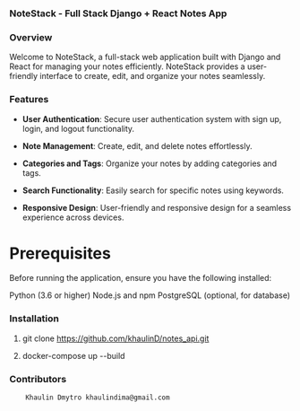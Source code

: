 ### NoteStack - Full Stack Django + React Notes App

### Overview
Welcome to NoteStack, a full-stack web application built with Django and React for managing your notes efficiently. NoteStack provides a user-friendly interface to create, edit, and organize your notes seamlessly.

### Features
+ **User Authentication**: Secure user authentication system with sign up, login, and logout functionality.
 
+ **Note Management**: Create, edit, and delete notes effortlessly.
 
+ **Categories and Tags**: Organize your notes by adding categories and tags.
 
+ **Search Functionality**: Easily search for specific notes using keywords.
 
+ **Responsive Design**: User-friendly and responsive design for a seamless experience across devices.
 
# Prerequisites

Before running the application, ensure you have the following installed:

Python (3.6 or higher)
Node.js and npm
PostgreSQL (optional, for database)

### Installation

1. git clone https://github.com/khaulinD/notes_api.git

2. docker-compose up --build

### Contributors
        Khaulin Dmytro khaulindima@gmail.com
